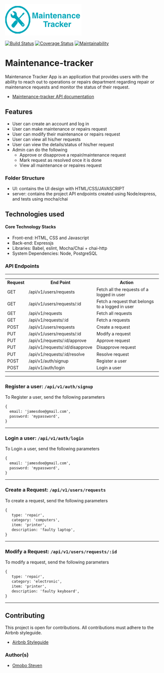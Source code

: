 <img src="logoSmall.png" alt='logo'/>

[![Build Status](https://travis-ci.com/omobosteven/maintenance-tracker.svg?branch=ch-api-docs-158004064)](https://travis-ci.com/omobosteven/maintenance-tracker)
[![Coverage Status](https://coveralls.io/repos/github/omobosteven/maintenance-tracker/badge.svg?branch=ch-api-docs-158004064)](https://coveralls.io/github/omobosteven/maintenance-tracker?branch=ch-api-docs-158004064)
[![Maintainability](https://api.codeclimate.com/v1/badges/a6fde1bb2915cec5032e/maintainability)](https://codeclimate.com/github/omobosteven/maintenance-tracker/maintainability)

# Maintenance-tracker
Maintenance Tracker App is an application that provides users with the ability to reach out to operations or repairs department regarding repair or maintenance requests and monitor the status of their request.

* [Maintenance-tracker API documentation](https://maintenance-tracker-stv.herokuapp.com/)

## Features
* User can create an account and log in
* User can make maintenance or repairs request
* User can modify their maintenance or repairs request
* User can view all his/her requests
* User can view the details/status of his/her request
* Admin can do the following
    * Approve or disapprove a repair/maintenance request
    * Mark request as resolved once it is done
    * View all maintenance  or repaires request

### Folder Structure
* UI: contains the UI design with HTML/CSS/JAVASCRIPT
* server: contains the project API endpoints created using Node/express, and tests using mocha/chai

## Technologies used

#### Core Technology Stacks
* Front-end: HTML, CSS and Javascript
* Back-end: Expressjs
* Libraries: Babel, eslint, Mocha/Chai + chai-http
* System Dependencies: Node, PostgreSQL

<h3>API Endpoints</h3>
<hr>
<table>
  <tr>
    <th>Request</th>
    <th>End Point</th>
    <th>Action</th>
  </tr>
  <tr>
    <td>GET</td>
    <td>/api/v1/users/requests</td>
    <td>Fetch all the requests of a logged in user</td>
  </tr>
  <tr>
    <td>GET</td>
    <td>/api/v1/users/requests/:id</td>
    <td>Fetch a request that belongs to a logged in user</td>
  </tr>
  <tr>
    <td>GET</td>
    <td>/api/v1/requests</td>
    <td>Fetch all requests</td>
  </tr>
  <tr>
    <td>GET</td>
    <td>/api/v1/requests/:id</td>
    <td>Fetch a requests</td>
  </tr>
  <tr>
    <td>POST</td>
    <td>/api/v1/users/requests</td>
    <td>Create a request</td>
  </tr>
  <tr>
    <td>PUT</td>
    <td>/api/v1/users/requests/:id</td>
    <td>Modify a request</td>
  </tr>
  <tr>
    <td>PUT</td>
    <td>/api/v1/requests/:id/approve</td>
    <td>Approve request</td>
  </tr>
  <tr>
    <td>PUT</td>
    <td>/api/v1/requests/:id/disapprove</td>
    <td>Disapprove request</td>
  </tr>
  <tr>
    <td>PUT</td>
    <td>/api/v1/requests/:id/resolve</td>
    <td>Resolve request</td>
  </tr>
  <tr>
    <td>POST</td>
    <td>/api/v1/auth/signup</td>
    <td>Register a user</td>
  </tr>
  <tr>
    <td>POST</td>
    <td>/api/v1/auth/login</td>
    <td>Login a user</td>
  </tr>
</table>
<hr>

### Register a user: `/api/v1/auth/signup`
To Register a user, send the following parameters

```
{
  email: 'jamesdoe@gmail.com',
  password: 'mypassword',
}
```
<hr>

### Login a user: `/api/v1/auth/login`
To Login a user, send the following parameters

```
{
  email: 'jamesdoe@gmail.com',
  password: 'mypassword',
}
```
<hr>

### Create a Request: `/api/v1/users/requests`
To create a request, send the following parameters

```
{
   type: 'repair',
   category: 'computers',
   item: 'printer',
   description: 'faulty laptop',
}
```
<hr>

### Modify a Request: `/api/v1/users/requests/:id`
To modify a request, send the following parameters

```
{
   type: 'repair',
   category: 'electronic',
   item: 'printer',
   description: 'faulty keyboard',
}
```
<hr>


## Contributing

This project is open for contributions. All contributions must adhere to the Airbnb styleguide.

* [Airbnb Styleguide](http://airbnb.io/javascript/)

### Author(s)

* [Omobo Steven](https://github.com/omobosteven)
